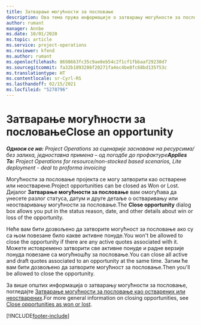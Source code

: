 ```yaml
---
title: Затварање могућности за пословање
description: Ова тема пружа информације о затварању могућности за пословање пројекта.
author: rumant
manager: Annbe
ms.date: 10/01/2020
ms.topic: article
ms.service: project-operations
ms.reviewer: kfend
ms.author: rumant
ms.openlocfilehash: 8698663fc35c9ae0eb54c2f1cf1fbbaaf29230d7
ms.sourcegitcommit: fa32b1893286f20271fa4ec4be8fc68bd135f53c
ms.translationtype: HT
ms.contentlocale: sr-Cyrl-RS
ms.lasthandoff: 02/15/2021
ms.locfileid: "5278796"
---
```

# <a name="close-an-opportunity"></a><span data-ttu-id="530fc-103">Затварање могућности за пословање</span><span class="sxs-lookup"><span data-stu-id="530fc-103">Close an opportunity</span></span>

<span data-ttu-id="530fc-104">_**Односи се на:** Project Operations за сценарије засноване на ресурсима/без залиха, једноставна примена – од погодбе до профактуре_</span><span class="sxs-lookup"><span data-stu-id="530fc-104">_**Applies To:** Project Operations for resource/non-stocked based scenarios, Lite deployment - deal to proforma invoicing_</span></span>

<span data-ttu-id="530fc-105">Могућности за пословање пројекта се могу затворити као остварене или неостварене.</span><span class="sxs-lookup"><span data-stu-id="530fc-105">Project opportunities can be closed as Won or Lost.</span></span> <span data-ttu-id="530fc-106">Дијалог **Затварање могућности за пословање** вам омогућава да унесете разлог статуса, датум и друге детаље о остваривању или неостваривању могућности за пословање.</span><span class="sxs-lookup"><span data-stu-id="530fc-106">The **Close opportunity** dialog box allows you put in the status reason, date, and other details about win or loss of the opportunity.</span></span>

<span data-ttu-id="530fc-107">Неће вам бити дозвољено да затворите могућност за пословање ако су са њом повезане било какве активне понуде.</span><span class="sxs-lookup"><span data-stu-id="530fc-107">You won't be allowed to close the opportunity if there are any active quotes associated with it.</span></span> <span data-ttu-id="530fc-108">Можете истовремено затворити све активне понуде и радне верзије понуда повезане са могућношћу за пословање.</span><span class="sxs-lookup"><span data-stu-id="530fc-108">You can close all active and draft quotes associated to an opportunity at the same time.</span></span> <span data-ttu-id="530fc-109">Затим ће вам бити дозвољено да затворите могућност за пословање.</span><span class="sxs-lookup"><span data-stu-id="530fc-109">Then you'll be allowed to close the opportunity.</span></span>

<span data-ttu-id="530fc-110">За више општих информација о затварању могућности за пословање, погледајте [Затварање могућности за пословање као остварених или неостварених](https://docs.microsoft.com/dynamics365/sales-enterprise/close-opportunity-won-lost-sales).</span><span class="sxs-lookup"><span data-stu-id="530fc-110">For more general information on closing opportunities, see [Close opportunities as won or lost](https://docs.microsoft.com/dynamics365/sales-enterprise/close-opportunity-won-lost-sales).</span></span>


[!INCLUDE[footer-include](../includes/footer-banner.md)]